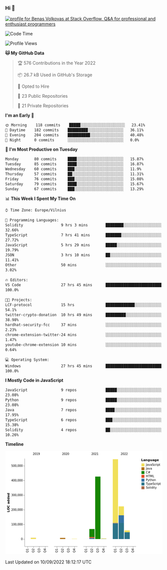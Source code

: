 ### Hi 👋
<a href="https://stackoverflow.com/users/14954249/benas-volkovas"><img src="https://stackoverflow.com/users/flair/14954249.png?theme=dark" width="208" height="58" alt="profile for Benas Volkovas at Stack Overflow, Q&amp;A for professional and enthusiast programmers" title="profile for Benas Volkovas at Stack Overflow, Q&amp;A for professional and enthusiast programmers"></a>

<!--START_SECTION:waka-->
![Code Time](http://img.shields.io/badge/Code%20Time-918%20hrs%2013%20mins-blue)

![Profile Views](http://img.shields.io/badge/Profile%20Views-0-blue)

**🐱 My GitHub Data** 

> 🏆 576 Contributions in the Year 2022
 > 
> 📦 26.7 kB Used in GitHub's Storage 
 > 
> 💼 Opted to Hire
 > 
> 📜 23 Public Repositories 
 > 
> 🔑 21 Private Repositories  
 > 
**I'm an Early 🐤** 

```text
🌞 Morning    118 commits    █████░░░░░░░░░░░░░░░░░░░░   23.41% 
🌆 Daytime    182 commits    █████████░░░░░░░░░░░░░░░░   36.11% 
🌃 Evening    204 commits    ██████████░░░░░░░░░░░░░░░   40.48% 
🌙 Night      0 commits      ░░░░░░░░░░░░░░░░░░░░░░░░░   0.0%

```
📅 **I'm Most Productive on Tuesday** 

```text
Monday       80 commits     ████░░░░░░░░░░░░░░░░░░░░░   15.87% 
Tuesday      85 commits     ████░░░░░░░░░░░░░░░░░░░░░   16.87% 
Wednesday    60 commits     ███░░░░░░░░░░░░░░░░░░░░░░   11.9% 
Thursday     57 commits     ██░░░░░░░░░░░░░░░░░░░░░░░   11.31% 
Friday       76 commits     ███░░░░░░░░░░░░░░░░░░░░░░   15.08% 
Saturday     79 commits     ████░░░░░░░░░░░░░░░░░░░░░   15.67% 
Sunday       67 commits     ███░░░░░░░░░░░░░░░░░░░░░░   13.29%

```


📊 **This Week I Spent My Time On** 

```text
⌚︎ Time Zone: Europe/Vilnius

💬 Programming Languages: 
Solidity                 9 hrs 3 mins        ████████░░░░░░░░░░░░░░░░░   32.66% 
TypeScript               7 hrs 41 mins       ███████░░░░░░░░░░░░░░░░░░   27.72% 
JavaScript               5 hrs 29 mins       █████░░░░░░░░░░░░░░░░░░░░   19.79% 
JSON                     3 hrs 10 mins       ██░░░░░░░░░░░░░░░░░░░░░░░   11.41% 
Other                    50 mins             ░░░░░░░░░░░░░░░░░░░░░░░░░   3.02%

🔥 Editors: 
VS Code                  27 hrs 45 mins      █████████████████████████   100.0%

🐱‍💻 Projects: 
LCF-protocol             15 hrs              █████████████░░░░░░░░░░░░   54.1% 
twitter-crypto-donation  10 hrs 49 mins      █████████░░░░░░░░░░░░░░░░   38.98% 
hardhat-security-fcc     37 mins             ░░░░░░░░░░░░░░░░░░░░░░░░░   2.23% 
chrome-extension-twitter-24 mins             ░░░░░░░░░░░░░░░░░░░░░░░░░   1.47% 
youtube-chrome-extension 10 mins             ░░░░░░░░░░░░░░░░░░░░░░░░░   0.64%

💻 Operating System: 
Windows                  27 hrs 45 mins      █████████████████████████   100.0%

```

**I Mostly Code in JavaScript** 

```text
JavaScript               9 repos             █████░░░░░░░░░░░░░░░░░░░░   23.08% 
Python                   9 repos             █████░░░░░░░░░░░░░░░░░░░░   23.08% 
Java                     7 repos             ████░░░░░░░░░░░░░░░░░░░░░   17.95% 
TypeScript               6 repos             ███░░░░░░░░░░░░░░░░░░░░░░   15.38% 
Solidity                 4 repos             ██░░░░░░░░░░░░░░░░░░░░░░░   10.26%

```


**Timeline**

![Chart not found](https://raw.githubusercontent.com/BenasVolkovas/BenasVolkovas/main/charts/bar_graph.png) 


 Last Updated on 10/09/2022 18:12:17 UTC
<!--END_SECTION:waka-->
